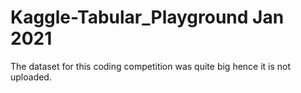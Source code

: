 # Kaggle-Tabular_Playground Jan 2021
The dataset for this coding competition was quite big hence it is not uploaded.

